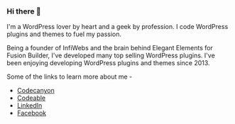 ### Hi there 👋

<!--
**yawalkar/yawalkar** is a ✨ _special_ ✨ repository because its `README.md` (this file) appears on your GitHub profile.

Here are some ideas to get you started:

- 🔭 I’m currently working on ...
- 🌱 I’m currently learning ...
- 👯 I’m looking to collaborate on ...
- 🤔 I’m looking for help with ...
- 💬 Ask me about ...
- 📫 How to reach me: ...
- 😄 Pronouns: ...
- ⚡ Fun fact: ...
-->

I'm a WordPress lover by heart and a geek by profession. I code WordPress plugins and themes to fuel my passion.

Being a founder of InfiWebs and the brain behind Elegant Elements for Fusion Builder, I've developed many top selling WordPress plugins. I've been enjoying developing WordPress plugins and themes since 2013.

Some of the links to learn more about me - 

- [Codecanyon](https://codecanyon.net/user/infiwebs/portfolio) 
- [Codeable](https://www.infiwebs.com/go/codeable)
- [LinkedIn](https://www.linkedin.com/in/nitinyawalkar)
- [Facebook](https://www.facebook.com/Yawalkar.Nitin/)
